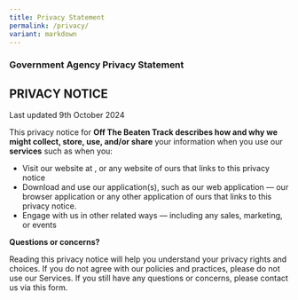 ```yaml
---
title: Privacy Statement
permalink: /privacy/
variant: markdown
---
```

### **Government Agency Privacy Statement**

PRIVACY NOTICE
--------------

Last updated 9th October 2024

This privacy notice for **Off The Beaten Track  describes how and why we might collect, store, use, and/or share** your information when you use our **services** such as when you:

*   Visit our website at , or any website of ours that links to this privacy notice
*   Download and use our application(s), such as our web application — our browser application or any other application of ours that links to this privacy notice.
*   Engage with us in other related ways ― including any sales, marketing, or events

**Questions or concerns?** 

Reading this privacy notice will help you understand your privacy rights and choices. If you do not agree with our policies and practices, please do not use our Services. If you still have any questions or concerns, please contact us via this form.